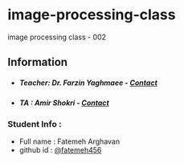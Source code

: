# image-processing-class

image processing class - 002

## Information

- ##### Teacher: Dr. Farzin Yaghmaee - [Contact](mailto:f_yaghmaee@semnan.ac.ir)
- ##### TA : Amir Shokri - [Contact](mailto:amirsh.nll@gmail.com)

### Student Info :

- Full name : Fatemeh Arghavan
- github id : [@fatemeh456](https://github.com/fatemeh456)
